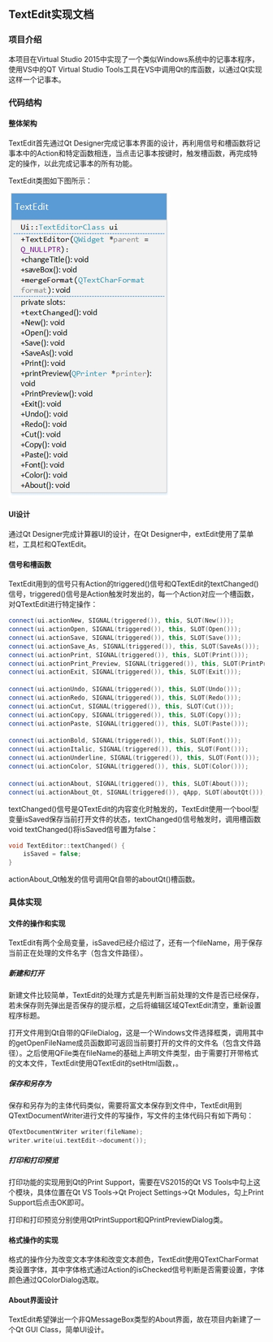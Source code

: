 ## TextEdit实现文档

### 项目介绍

本项目在Virtual Studio 2015中实现了一个类似Windows系统中的记事本程序，使用VS中的QT Virtual Studio Tools工具在VS中调用Qt的库函数，以通过Qt实现这样一个记事本。

### 代码结构

#### 整体架构

TextEdit首先通过Qt Designer完成记事本界面的设计，再利用信号和槽函数将记事本中的Action和特定函数相连，当点击记事本按键时，触发槽函数，再完成特定的操作，以此完成记事本的所有功能。

TextEdit类图如下图所示：

![TextEdit_UML](https://github.com/xzjqx/TextEdit/blob/master/images/TextEdit_UML.jpg)

#### UI设计

通过Qt Designer完成计算器UI的设计，在Qt Designer中，extEdit使用了菜单栏，工具栏和QTextEdit。

#### 信号和槽函数

TextEdit用到的信号只有Action的triggered()信号和QTextEdit的textChanged()信号，triggered()信号是Action触发时发出的，每一个Action对应一个槽函数，对QTextEdit进行特定操作：

```C++
connect(ui.actionNew, SIGNAL(triggered()), this, SLOT(New()));
connect(ui.actionOpen, SIGNAL(triggered()), this, SLOT(Open()));
connect(ui.actionSave, SIGNAL(triggered()), this, SLOT(Save()));
connect(ui.actionSave_As, SIGNAL(triggered()), this, SLOT(SaveAs()));
connect(ui.actionPrint, SIGNAL(triggered()), this, SLOT(Print()));
connect(ui.actionPrint_Preview, SIGNAL(triggered()), this, SLOT(PrintPreview()));
connect(ui.actionExit, SIGNAL(triggered()), this, SLOT(Exit()));

connect(ui.actionUndo, SIGNAL(triggered()), this, SLOT(Undo()));
connect(ui.actionRedo, SIGNAL(triggered()), this, SLOT(Redo()));
connect(ui.actionCut, SIGNAL(triggered()), this, SLOT(Cut()));
connect(ui.actionCopy, SIGNAL(triggered()), this, SLOT(Copy()));
connect(ui.actionPaste, SIGNAL(triggered()), this, SLOT(Paste()));

connect(ui.actionBold, SIGNAL(triggered()), this, SLOT(Font()));
connect(ui.actionItalic, SIGNAL(triggered()), this, SLOT(Font()));
connect(ui.actionUnderline, SIGNAL(triggered()), this, SLOT(Font()));
connect(ui.actionColor, SIGNAL(triggered()), this, SLOT(Color()));

connect(ui.actionAbout, SIGNAL(triggered()), this, SLOT(About()));
connect(ui.actionAbout_Qt, SIGNAL(triggered()), qApp, SLOT(aboutQt()));
```

textChanged()信号是QTextEdit的内容变化时触发的，TextEdit使用一个bool型变量isSaved保存当前打开文件的状态，textChanged()信号触发时，调用槽函数void textChanged()将isSaved信号置为false：

```C++
void TextEditor::textChanged() {
    isSaved = false;
}
```

actionAbout_Qt触发的信号调用Qt自带的aboutQt()槽函数。

### 具体实现

#### 文件的操作和实现

TextEdit有两个全局变量，isSaved已经介绍过了，还有一个fileName，用于保存当前正在处理的文件名字（包含文件路径）。

##### 新建和打开

新建文件比较简单，TextEdit的处理方式是先判断当前处理的文件是否已经保存，若未保存则先弹出是否保存的提示框，之后将编辑区域QTextEdit清空，重新设置程序标题。

打开文件用到Qt自带的QFileDialog，这是一个Windows文件选择框类，调用其中的getOpenFileName成员函数即可返回当前要打开的文件的文件名（包含文件路径）。之后使用QFile类在fileName的基础上声明文件类型，由于需要打开带格式的文本文件，TextEdit使用QTextEdit的setHtml函数，。

##### 保存和另存为

保存和另存为的主体代码类似，需要将富文本保存到文件中，TextEdit用到QTextDocumentWriter进行文件的写操作，写文件的主体代码只有如下两句：

```C++
QTextDocumentWriter writer(fileName);
writer.write(ui.textEdit->document());
```

##### 打印和打印预览

打印功能的实现用到Qt的Print Support，需要在VS2015的Qt VS Tools中勾上这个模块，具体位置在Qt VS Tools->Qt Project Settings->Qt Modules，勾上Print Support后点击OK即可。

打印和打印预览分别使用QtPrintSupport和QPrintPreviewDialog类。

#### **格式操作的实现** 

格式的操作分为改变文本字体和改变文本颜色，TextEdit使用QTextCharFormat类设置字体，其中字体格式通过Action的isChecked信号判断是否需要设置，字体颜色通过QColorDialog选取。

#### About界面设计

TextEdit希望弹出一个非QMessageBox类型的About界面，故在项目内新建了一个Qt GUI Class，简单UI设计。
